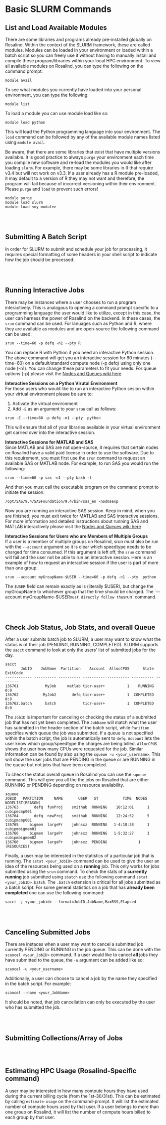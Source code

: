 # Basic SLURM Commands



## List and Load Available Modules
There are some libraries and programs already pre-installed globally on Rosalind.  Within the context of the SLURM framework, these are called modules.  Modules can be loaded in your environment or loaded within a batch script so you can freely use it without having to manually install and compile these program/libraries within your local HPC environment.  To view all available modules on Rosalind, you can type the following on the command prompt:  
```
module avail
```
To see what modules you currently have loaded into your personal environment, you can type the following:
```
module list
```
To load a module you can use module load like so:
```
module load python
```
This will load the Python programming language into your environment.  The `load` command can be followed by any of the available module names listed using `module avail`.  

Be aware, that there are some libraries that exist that have multiple versions available.  It is good practice to always `purge` your environment each time you compile new software and re-load the modules you would like after loading `slurm`.  For example, there may be some libraries in R that require v3.4 but will not work on v3.3.  If a user already has a R module pre-loaded, it may default to a version of R they may not want and therefore, the program will fail because of incorrect versioning within their environment.  Please `purge` and `load` to prevent such errors!
```
module purge
module load slurm
module load <my module>
```


<div class="paragraph"><p><br>
<br></p></div>  

## Submitting A Batch Script

In order for SLURM to submit and schedule your job for processing, it requires special formatting of some headers in your shell script to indicate how the job should be processed.

<div class="paragraph"><p><br>
<br></p></div>  

## Running Interactive Jobs  

There may be instances where a user chooses to run a program interactively.  This is analagous to opening a command prompt specific to a programming language the user would like to utilize, except in this case, the user can harness the power of Rosalind on the backend.  In these cases, the `srun` command can be used.  For lanuages such as Python and R, where they are available as modules and are open-source the following command can be used:
```
srun --time=60 -p defq -n1 --pty R
```
You can replace R with Python if you need an interactive Python session.  The above command will get you an interactive session for 60 minutes (--time=60) on a default/standard compute node (-p defq) using only one node (-n1).  You can change these parameters to fit your needs.  For queue options (-p) please visit the [Nodes and Queues wiki here](https://github.com/tbrunetti/Rosalind_HPC/blob/master/Nodes_and_Queues.md)

__Interactive Sessions on a Python Virutal Environment__  
For those users who would like to run an interactive Python sesion within your virtual environment please be sure to:
1.  Activate the virtual environment
2.  Add `-E` as an argument to your `srun` call as follows:
```
srun -E --time=60 -p defq -n1 --pty  python
```
This will ensure that all of your libraries available in your virtual environment get carried over into the interactive session.  

__Interactive Sessions for MATLAB and SAS__  
Since MATLAB and SAS are not open-source, it requires that certain nodes on Rosalind have a valid paid license in order to use the software. Due to this requirement, you must first use the `srun` command to request an available SAS or MATLAB node. For example, to run SAS you would run the following:
```
srun --time=60 -p sas -n1 --pty bash -l   
```
And then you must call the executable program on the command prompt to initiate the session:
```
/opt/SAS/9.4/SASFoundation/9.4/bin/sas_en -nodmsexp
```
Now you are running an interactive SAS session.  Keep in mind, when you are finished, you must exit twice for MATLAB and SAS interactive sessions.  For more information and detailed instructions about running SAS and MATLAB interactively please visit the [Nodes and Queues wiki here](https://github.com/tbrunetti/Rosalind_HPC/blob/master/Nodes_and_Queues.md) 

__Interactive Sessions for Users who are Members of Multiple Groups__  
If a user is a member of multiple groups on Rosalind, srun must also be run with the `--account` argument so it is clear which speedtype needs to be charged for time consumed.  If this argument is left off, the `srun` command will fail and the user not be able to run an interactive session. Here is an example of how to request an interactive session if the user is part of more than one group:
```
srun --account myGroupName-$USER --time=60 -p defq -n1 --pty  python
```
The `$USER` field can remain exactly as is (literally $USER), but change the myGroupName to whichever group that the time should be charged.  The `--account myGroupName-$USER` must directly follow the `srun` command.
<div class="paragraph"><p><br>
<br></p></div>  

## Check Job Status, Job Stats, and overall Queue

After a user submits batch job to SLURM, a user may want to know what the status is of their job (PENDING, RUNNING, COMPLETED).  SLURM supports the `sacct` command to look at only the users' list of submitted jobs for the day.
```
sacct
       JobID    JobName  Partition    Account  AllocCPUS      State ExitCode 
------------ ---------- ---------- ---------- ---------- ---------- -------- 
136761            MyJob     matlab ticr-user+          1    RUNNING      0:0
136762           MyJob2       defq ticr-user+          1  COMPLETED      0:0 
136762.batch      batch            ticr-user+          1  COMPLETED      0:0 
```
The `JobID` is important for canceling or checking the status of a submitted job that has not yet been completed.  The `JobName` will match what the user has submitted in the header section of the batch script, while `Parition` specifies which queue the job was submitted.  If a queue is not specified within the batch script, the job is automatically sent to `defq`.  `Account` lets the user know which group/speedtype the charges are being billed.  `AllocCPUS` shows the user how many CPUs were requested for the job.  Similar information can be found by also using the `squeue -u <your_username>`.  This will show the user jobs that are PENDING in the queue or are RUNNING in the queue but not jobs that have been completed.  

To check the status overall queue in Rosalind you can use the `squeue` command.  This will give you all the the jobs on Rosalind that are either RUNNING or PENDING depending on resource availability.
```
squeue
JOBID 	PARTITION     NAME       USER 	ST           TIME  NODES NODELIST(REASON)  
136763	     defq  funProj    smithab  RUNNING	  10:12:01      1 cubipmcmp001		
136764	     defq  newProj    smithab  RUNNING	  12:24:52      5 cubipmcmp001 
136765	   bigmem  largePr    johnsxz  RUNNING	 1-4:18:38      1 cubipmbigmem01
136766	   bigmem  largePr    johnsxz  RUNNING	 1-5:32:27      1 cubipmbigmem02
136766	   bigmem  largePr    johnsxz  PENDING	 	        1 (RESOURCES)
```

Finally, a user may be interested in the statistics of a particular job that is running.  The `sstat <your_JobID>` command can be used to give the user an idea of the resources being used on a __running__ job. This only works for jobs submitted using the `srun` command.  To check the stats of a __currently running__ job submitted using `sbatch` use the following command `sstat <your_JobID>.batch`.  The `.batch` extension is critical for all jobs submitted as a batch script. For some general statistics on a job that has __already been completed__ one can use the following command:
```
sacct -j <your_jobid> --format=JobID,JobName,MaxRSS,Elapsed
```

<div class="paragraph"><p><br>
<br></p></div>  

## Cancelling Submitted Jobs

There are instaces when a user may want to cancel a submitted job currently PENDING or RUNNING in the job queue.  This can be done with the `scancel <your_JobID>` command.  If a user would like to cancel __all__ jobs they have submitted to the queue, the `-u` argument can be added like so:
```
scancel -u <your_username>
```
Additionally, a user can choose to cancel a job by the name they specified in the batch script. For example:
```
scancel --name <your_JobName>
```
It should be noted, that job cancellation can only be executed by the user who has submitted the job.


<div class="paragraph"><p><br>
<br></p></div>  

## Submitting Collections/Array of Jobs



<div class="paragraph"><p><br>
<br></p></div>  

## Estimating HPC Usage (Rosalind-Specific command)
A user may be interested in how many compute hours they have used during the current billing cycle (from the 1st-30/31st).  This can be estimated by calling `estimate-usage` on the command-prompt.  It will list the estimated number of compute hours used by that user.  If a user belongs to more than one group on Rosalind, it will list the number of compute hours billed to each group by that user.

